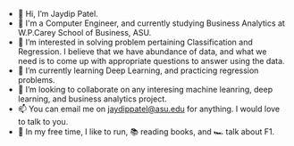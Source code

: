 - 👋 Hi, I’m Jaydip Patel.
- :school: I'm a Computer Engineer, and currently studying Business Analytics at W.P.Carey School of Business, ASU.
- 👀 I’m interested in solving problem pertaining Classification and Regression. I believe that we have abundance of data, and what we need is to come up with appropriate questions to answer using the data.
- 🌱 I’m currently learning Deep Learning, and practicing regression problems. 
- 💞️ I’m looking to collaborate on any interesing machine leanring, deep learning, and business analytics project.
- 📫 You can email me on jaydippatel@asu.edu for anything. I would love to talk to you. 
- :runner: In my free time, I like to run, :books: reading books, and :racing_car: talk about F1. 

<!---
pjaydip/pjaydip is a ✨ special ✨ repository because its `README.md` (this file) appears on your GitHub profile.
You can click the Preview link to take a look at your changes.
--->
